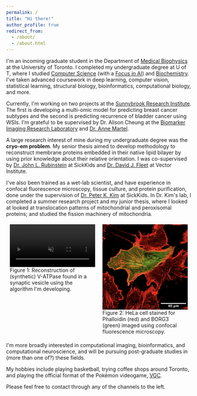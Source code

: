 ```yaml
---
permalink: /
title: "Hi there!"
author_profile: true
redirect_from: 
  - /about/
  - /about.html
---
```


I'm an incoming graduate student in the Department of [Medical Biophysics](https://medbio.utoronto.ca) at the University of Toronto. I completed my undergraduate degree at U of T, where I studied [Computer Science](https://web.cs.toronto.edu) (with a [Focus in AI](https://artsci.calendar.utoronto.ca/program/asfoc1689b)) and [Biochemistry](https://biochemistry.utoronto.ca). I've taken advanced coursework in deep learning, computer vision, statistical learning, structural biology, bioinformatics, computational biology, and more.

Currently, I'm working on two projects at the [Sunnybrook Research Institute](https://research.sunnybrook.ca/). The first is developing a multi-omic model for predicting breast cancer subtypes and the second is predicting recurrence of bladder cancer using WSIs. I'm grateful to be supervised by Dr. Alison Cheung at the [Biomarker Imaging Research Laboratory](https://research.sunnybrook.ca/facilities-and-research-groups/biomarker-imaging-research-laboratory/) and [Dr. Anne Martel](https://research.sunnybrook.ca/researchers/anne-martel/).

A large research interest of mine during my undergraduate degree was the **cryo-em problem**. My senior thesis aimed to develop methodology to reconstruct membrane proteins embedded in their native lipid bilayer by using prior knowledge about their relative orientation. I was co-supervised by [Dr. John L. Rubinstein](https://www.rubinsteinlab.org) at SickKids and [Dr. David J. Fleet](https://www.cs.toronto.edu/~fleet/) at Vector Institute.

I've also been trained as a wet-lab scientist, and have experience in confocal fluorescence microscopy, tissue culture, and protein purification, done under the supervision of [Dr. Peter K. Kim](https://biochemistry.utoronto.ca/person/peter-k-kim/) at SickKids. In Dr. Kim's lab, I completed a summer research project and my junior thesis, where I looked at looked at translocation patterns of mitochondrial and peroxisomal proteins; and studied the fission machinery of mitochondria.

<div style="display: flex; justify-content: space-between; margin: 20px 0;">
  <figure style="flex: 1; margin: 0 10px; display: flex; flex-direction: column; height: 80%;">
    <video width="100%" autoplay loop muted playsinline>
      <source src="/files/cryoMEM_VATPase.mp4" type="video/mp4">
      Your browser does not support the video tag.
    </video>
    <figcaption style="color: var(--text-color); margin-top: auto;">Figure 1: Reconstruction of (synthetic) V-ATPase found in a synaptic vesicle using the algorithm I'm developing.</figcaption>
  </figure>
  
  <figure style="flex: 1; margin: 0 10px; display: flex; flex-direction: column; height: 100%;">
    <img src="../images/kim_lab.png" width="100%" alt="HeLa cell stained for Phalloidin (red) and BORG3 (green)">
    <figcaption style="color: var(--text-color); margin-top: auto;">Figure 2: HeLa cell stained for Phalloidin (red) and BORG3 (green) imaged using confocal fluorescence microscopy.</figcaption>
  </figure>
</div>

I'm more broadly interested in computational imaging, bioinformatics, and computational neuroscience, and will be pursuing post-graduate studies in (more than one of?) these fields.

My hobbies include playing basketball, trying coffee shops around Toronto, and playing the official format of the Pokémon videogame, [VGC](https://play.pokemonshowdown.com).

Please feel free to contact through any of the channels to the left.